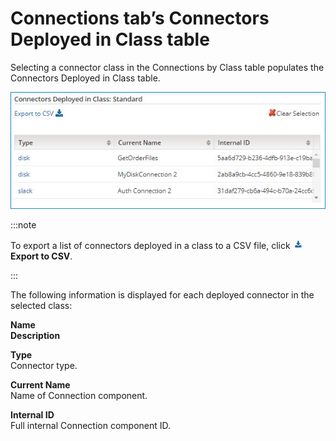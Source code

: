 # Connections tab’s Connectors Deployed in Class table 

<head>
  <meta name="guidename" content="Platform"/>
  <meta name="context" content="GUID-0cd009a9-6570-4a67-8331-ff9099ef1b4c"/>
</head>


Selecting a connector class in the Connections by Class table populates the Connectors Deployed in Class table.

![](./Images/setup-ps-licensing-deployed-in-class_f935f50b-2b39-4b4a-a2ed-912c7a4c73a7.jpg)

:::note

To export a list of connectors deployed in a class to a CSV file, click **![](./Images/main-bt-export-csv_eeef3192-1229-471e-85e7-428325bf6032.jpg) Export to CSV**.

:::

The following information is displayed for each deployed connector in the selected class:

**Name**  
**Description**

**Type**  
Connector type.

**Current Name**  
Name of Connection component.

**Internal ID**  
Full internal Connection component ID.